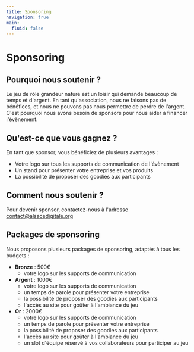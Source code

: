 ```yaml
---
title: Sponsoring
navigation: true
main:
  fluid: false
---
```

# Sponsoring

## Pourquoi nous soutenir ?

Le jeu de rôle grandeur nature est un loisir qui demande beaucoup de temps et d'argent. En tant qu'association, nous ne faisons pas de bénéfices, et nous ne pouvons pas nous permettre de perdre de l'argent. C'est pourquoi nous avons besoin de sponsors pour nous aider à financer l'évènement.

## Qu'est-ce que vous gagnez ?

En tant que sponsor, vous bénéficiez de plusieurs avantages :

- Votre logo sur tous les supports de communication de l'évènement
- Un stand pour présenter votre entreprise et vos produits
- La possibilité de proposer des goodies aux participants

## Comment nous soutenir ?

Pour devenir sponsor, contactez-nous à l'adresse [contact@alsacedigitale.org](mailto:contact@alsacedigitale.org)

## Packages de sponsoring

Nous proposons plusieurs packages de sponsoring, adaptés à tous les budgets :

- **Bronze** : 500€
    - votre logo sur les supports de communication
- **Argent** : 1000€
    - votre logo sur les supports de communication
    - un temps de parole pour présenter votre entreprise
    - la possibilité de proposer des goodies aux participants
    - l'accès au site pour goûter à l'ambiance du jeu
- **Or** : 2000€
    - votre logo sur les supports de communication
    - un temps de parole pour présenter votre entreprise
    - la possibilité de proposer des goodies aux participants
    - l'accès au site pour goûter à l'ambiance du jeu
    - un slot d'équipe réservé à vos collaborateurs pour participer au jeu